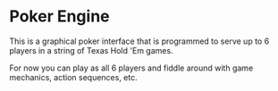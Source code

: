 # Poker Engine

This is a graphical poker interface that is programmed to serve up to 6 players in a string of Texas Hold 'Em games. 

For now you can play as all 6 players and fiddle around with game mechanics, action sequences, etc.
